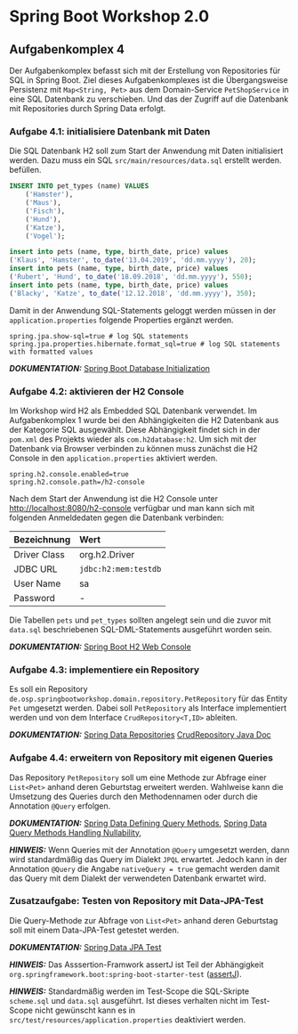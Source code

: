 # Spring Boot Workshop 2.0

## Aufgabenkomplex 4

Der Aufgabenkomplex befasst sich mit der Erstellung von Repositories für SQL in Spring Boot. Ziel dieses Aufgabenkomplexes ist die Übergangsweise Persistenz mit `Map<String, Pet>`
aus dem Domain-Service `PetShopService` in eine SQL Datenbank zu verschieben. Und das der Zugriff auf die Datenbank mit Repositories durch Spring Data erfolgt.


### Aufgabe 4.1: initialisiere Datenbank mit Daten

Die SQL Datenbank H2 soll zum Start der Anwendung mit Daten initialisiert werden. Dazu muss ein SQL `src/main/resources/data.sql` erstellt werden.
befüllen.

```sql
INSERT INTO pet_types (name) VALUES
    ('Hamster'),
    ('Maus'),
    ('Fisch'),
    ('Hund'),
    ('Katze'),
    ('Vogel');

insert into pets (name, type, birth_date, price) values
('Klaus', 'Hamster', to_date('13.04.2019', 'dd.mm.yyyy'), 20);
insert into pets (name, type, birth_date, price) values
('Rubert', 'Hund', to_date('18.09.2018', 'dd.mm.yyyy'), 550);
insert into pets (name, type, birth_date, price) values
('Blacky', 'Katze', to_date('12.12.2018', 'dd.mm.yyyy'), 350);
```

Damit in der Anwendung SQL-Statements geloggt werden müssen in der `application.properties` folgende Properties ergänzt werden. 

```properties
spring.jpa.show-sql=true # log SQL statements
spring.jpa.properties.hibernate.format_sql=true # log SQL statements with formatted values
```

**_DOKUMENTATION:_**
[Spring Boot Database Initialization](https://docs.spring.io/spring-boot/docs/current/reference/html/howto-database-initialization.html#howto-database-initialization)


### Aufgabe 4.2: aktivieren der H2 Console

Im Workshop wird H2 als Embedded SQL Datenbank verwendet. Im Aufgabenkomplex 1 wurde bei den Abhängigkeiten die H2 Datenbank aus der Kategorie SQL ausgewählt. Diese Abhängigkeit
findet sich in der `pom.xml` des Projekts wieder als `com.h2database:h2`. Um sich mit der Datenbank via Browser verbinden zu können muss zunächst die H2 Console in den
`application.properties` aktiviert werden.

```properties
spring.h2.console.enabled=true
spring.h2.console.path=/h2-console
```

Nach dem Start der Anwendung ist die H2 Console unter [http://localhost:8080/h2-console]( http://localhost:8080/h2-console) verfügbar und man kann sich mit folgenden Anmeldedaten
gegen die Datenbank verbinden:

| Bezeichnung  | Wert                 |
|:-------------|:---------------------|
| Driver Class | org.h2.Driver        |
| JDBC URL     | `jdbc:h2:mem:testdb` |
| User Name    | sa                   |
| Password     | -                    |

Die Tabellen `pets` und `pet_types` sollten angelegt sein und die zuvor mit `data.sql` beschriebenen SQL-DML-Statements ausgeführt worden sein.

**_DOKUMENTATION:_** [Spring Boot H2 Web Console](https://docs.spring.io/spring-boot/docs/current/reference/html/boot-features-sql.html#boot-features-sql-h2-console)


### Aufgabe 4.3: implementiere ein Repository

Es soll ein Repository `de.osp.springbootworkshop.domain.repository.PetRepository` für das Entity `Pet` umgesetzt werden. Dabei soll `PetRepository` als Interface implementiert
werden und von dem Interface `CrudRepository<T,ID>` ableiten.

**_DOKUMENTATION:_** [Spring Data Repositories](https://docs.spring.io/spring-data/jpa/docs/current/reference/html/#repositories)
[CrudRepository Java Doc](https://docs.spring.io/spring-data/commons/docs/current/api/org/springframework/data/repository/CrudRepository.html)


### Aufgabe 4.4: erweitern von Repository mit eigenen Queries

Das Repository `PetRepository` soll um eine Methode zur Abfrage einer `List<Pet>` anhand deren Geburtstag erweitert werden. Wahlweise kann die Umsetzung des Queries durch den
Methodennamen oder durch die Annotation `@Query` erfolgen.

**_DOKUMENTATION:_** [Spring Data Defining Query Methods](https://docs.spring.io/spring-data/jpa/docs/current/reference/html/#repositories.query-methods.details),
[Spring Data Query Methods Handling Nullability](https://docs.spring.io/spring-data/jpa/docs/current/reference/html/#repositories.nullability),

**_HINWEIS:_** Wenn Queries mit der Annotation `@Query` umgesetzt werden, dann wird standardmäßig das Query im Dialekt `JPQL` erwartet. Jedoch kann in der Annotation `@Query` die
Angabe `nativeQuery = true` gemacht werden damit das Query mit dem Dialekt der verwendeten Datenbank erwartet wird.


### Zusatzaufgabe: Testen von Repository mit Data-JPA-Test

Die Query-Methode zur Abfrage von `List<Pet>` anhand deren Geburtstag soll mit einem Data-JPA-Test getestet werden.

**_DOKUMENTATION:_**
[Spring Data JPA Test](https://docs.spring.io/spring-boot/docs/current/reference/html/boot-features-testing.html#boot-features-testing-spring-boot-applications-testing-autoconfigured-jpa-test)

**_HINWEIS:_** Das Asssertion-Framwork assertJ ist Teil der Abhängigkeit `org.springframework.boot:spring-boot-starter-test`
([assertJ](http://joel-costigliola.github.io/assertj/)).

**_HINWEIS:_** Standardmäßig werden im Test-Scope die SQL-Skripte `scheme.sql` und `data.sql` ausgeführt. Ist dieses verhalten nicht im Test-Scope nicht gewünscht kann es in
`src/test/resources/application.properties` deaktiviert werden.
